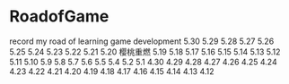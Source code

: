# RoadofGame
record my road of learning game development
5.30
5.29 
5.28
5.27
5.26
5.25 
5.24
5.23
5.22
5.21
5.20 樱桃重燃
5.19
5.18
5.17
5.16
5.15
5.14
5.13
5.12
5.11
5.10
5.9
5.8
5.7
5.6
5.5 
5.4
5.2
5.1
4.30
4.29 
4.28
4.27
4.26
4.25
4.24
4.23
4.22
4.21
4.20
4.19
4.18
4.17
4.16
4.15
4.14
4.13
4.12

